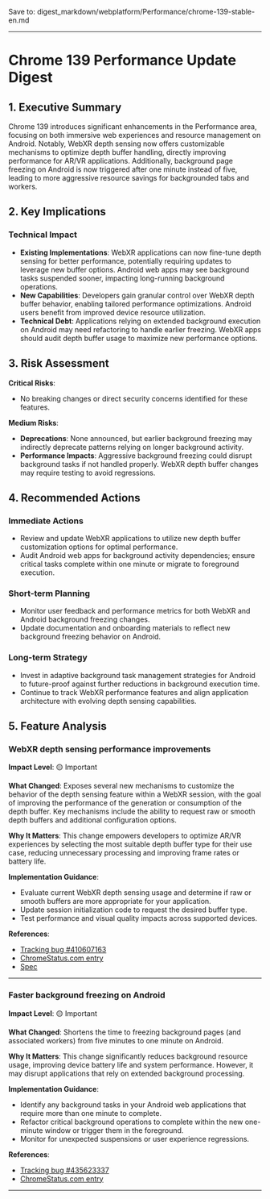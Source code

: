 Save to: digest_markdown/webplatform/Performance/chrome-139-stable-en.md

---

# Chrome 139 Performance Update Digest

## 1. Executive Summary

Chrome 139 introduces significant enhancements in the Performance area, focusing on both immersive web experiences and resource management on Android. Notably, WebXR depth sensing now offers customizable mechanisms to optimize depth buffer handling, directly improving performance for AR/VR applications. Additionally, background page freezing on Android is now triggered after one minute instead of five, leading to more aggressive resource savings for backgrounded tabs and workers.

## 2. Key Implications

### Technical Impact

- **Existing Implementations**: WebXR applications can now fine-tune depth sensing for better performance, potentially requiring updates to leverage new buffer options. Android web apps may see background tasks suspended sooner, impacting long-running background operations.
- **New Capabilities**: Developers gain granular control over WebXR depth buffer behavior, enabling tailored performance optimizations. Android users benefit from improved device resource utilization.
- **Technical Debt**: Applications relying on extended background execution on Android may need refactoring to handle earlier freezing. WebXR apps should audit depth buffer usage to maximize new performance options.

## 3. Risk Assessment

**Critical Risks**:
- No breaking changes or direct security concerns identified for these features.

**Medium Risks**:
- **Deprecations**: None announced, but earlier background freezing may indirectly deprecate patterns relying on longer background activity.
- **Performance Impacts**: Aggressive background freezing could disrupt background tasks if not handled properly. WebXR depth buffer changes may require testing to avoid regressions.

## 4. Recommended Actions

### Immediate Actions

- Review and update WebXR applications to utilize new depth buffer customization options for optimal performance.
- Audit Android web apps for background activity dependencies; ensure critical tasks complete within one minute or migrate to foreground execution.

### Short-term Planning

- Monitor user feedback and performance metrics for both WebXR and Android background freezing changes.
- Update documentation and onboarding materials to reflect new background freezing behavior on Android.

### Long-term Strategy

- Invest in adaptive background task management strategies for Android to future-proof against further reductions in background execution time.
- Continue to track WebXR performance features and align application architecture with evolving depth sensing capabilities.

## 5. Feature Analysis

### WebXR depth sensing performance improvements

**Impact Level**: 🟡 Important

**What Changed**:
Exposes several new mechanisms to customize the behavior of the depth sensing feature within a WebXR session, with the goal of improving the performance of the generation or consumption of the depth buffer. Key mechanisms include the ability to request raw or smooth depth buffers and additional configuration options.

**Why It Matters**:
This change empowers developers to optimize AR/VR experiences by selecting the most suitable depth buffer type for their use case, reducing unnecessary processing and improving frame rates or battery life.

**Implementation Guidance**:
- Evaluate current WebXR depth sensing usage and determine if raw or smooth buffers are more appropriate for your application.
- Update session initialization code to request the desired buffer type.
- Test performance and visual quality impacts across supported devices.

**References**:
- [Tracking bug #410607163](https://issues.chromium.org/issues/410607163)
- [ChromeStatus.com entry](https://chromestatus.com/feature/5074096916004864)
- [Spec](https://immersive-web.github.io/depth-sensing)

---

### Faster background freezing on Android

**Impact Level**: 🟡 Important

**What Changed**:
Shortens the time to freezing background pages (and associated workers) from five minutes to one minute on Android.

**Why It Matters**:
This change significantly reduces background resource usage, improving device battery life and system performance. However, it may disrupt applications that rely on extended background processing.

**Implementation Guidance**:
- Identify any background tasks in your Android web applications that require more than one minute to complete.
- Refactor critical background operations to complete within the new one-minute window or trigger them in the foreground.
- Monitor for unexpected suspensions or user experience regressions.

**References**:
- [Tracking bug #435623337](https://issues.chromium.org/issues/435623337)
- [ChromeStatus.com entry](https://chromestatus.com/feature/5386725031149568)

---